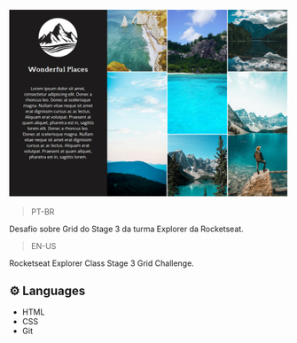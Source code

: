 ![preview](/image/preview.png)

>PT-BR

Desafio sobre Grid do Stage 3 da turma Explorer da Rocketseat.

>EN-US


Rocketseat Explorer Class Stage 3 Grid Challenge.

## ⚙️ Languages

- HTML
- CSS
- Git